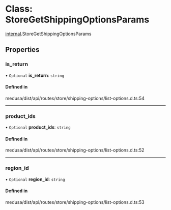 # Class: StoreGetShippingOptionsParams

[internal](../modules/internal-50.md).StoreGetShippingOptionsParams

## Properties

### is\_return

• `Optional` **is\_return**: `string`

#### Defined in

medusa/dist/api/routes/store/shipping-options/list-options.d.ts:54

___

### product\_ids

• `Optional` **product\_ids**: `string`

#### Defined in

medusa/dist/api/routes/store/shipping-options/list-options.d.ts:52

___

### region\_id

• `Optional` **region\_id**: `string`

#### Defined in

medusa/dist/api/routes/store/shipping-options/list-options.d.ts:53

